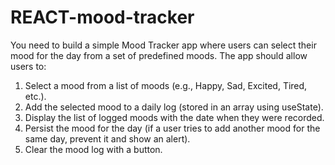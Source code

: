 # REACT-mood-tracker
You need to build a simple Mood Tracker app where users can select their mood for the day from a set of predefined moods. The app should allow users to:

1. Select a mood from a list of moods (e.g., Happy, Sad, Excited, Tired, etc.).
2. Add the selected mood to a daily log (stored in an array using useState).
3. Display the list of logged moods with the date when they were recorded.
4. Persist the mood for the day (if a user tries to add another mood for the same day, prevent it and show an alert).
5. Clear the mood log with a button.
